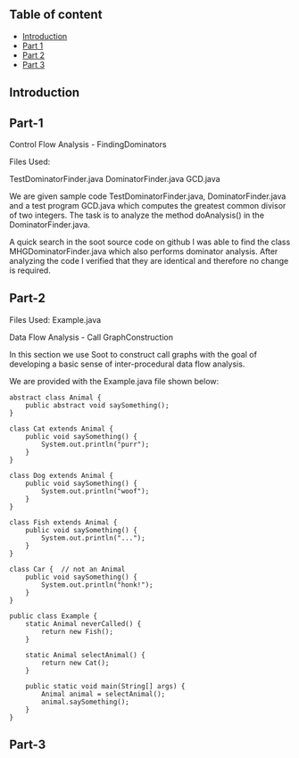 ## Table of content

- [Introduction](#introduction)
- [Part 1](#part-1)
- [Part 2](#part-2)
- [Part 3](#part-3)

## Introduction



## Part-1

Control Flow Analysis - FindingDominators

Files Used:

TestDominatorFinder.java
DominatorFinder.java
GCD.java
  
 We are given sample code TestDominatorFinder.java, DominatorFinder.java and a test program GCD.java which computes the greatest common divisor of two integers. The task is to analyze the method doAnalysis() in the DominatorFinder.java. 

A quick search in the soot source code on github I was able to find the class MHGDominatorFinder.java which also performs dominator analysis. After analyzing the code I verified that they are identical and therefore no change is required. 

## Part-2

Files Used:
  Example.java
  
Data Flow Analysis - Call GraphConstruction

In this section we use Soot to construct call graphs with the goal of developing a basic sense of inter-procedural data flow analysis.

We are provided with the Example.java file shown below: 

```
abstract class Animal {
    public abstract void saySomething();
}

class Cat extends Animal {
    public void saySomething() {
        System.out.println("purr");
    }
}

class Dog extends Animal {
    public void saySomething() {
        System.out.println("woof");
    }
}

class Fish extends Animal {
    public void saySomething() {
        System.out.println("...");
    }
}

class Car {  // not an Animal
    public void saySomething() {
        System.out.println("honk!");
    }
}

public class Example {
    static Animal neverCalled() {
        return new Fish();
    }

    static Animal selectAnimal() {
        return new Cat();
    }

    public static void main(String[] args) {
        Animal animal = selectAnimal();
        animal.saySomething();
    }
}
```


## Part-3

